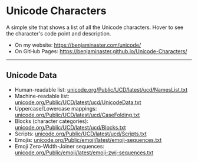 
# Unicode Characters

A simple site that shows a list of all the Unicode characters. Hover to see the character's code point and description.

- On my website: https://benjaminaster.com/unicode/
- On GitHub Pages: https://benjaminaster.github.io/Unicode-Characters/

<hr>

## Unicode Data
- Human-readable list: [unicode.org/Public/UCD/latest/ucd/NamesList.txt](https://unicode.org/Public/UCD/latest/ucd/NamesList.txt)
- Machine-readable list: [unicode.org/Public/UCD/latest/ucd/UnicodeData.txt](https://unicode.org/Public/UCD/latest/ucd/UnicodeData.txt)
- Uppercase/Lowercase mappings: [unicode.org/Public/UCD/latest/ucd/CaseFolding.txt](https://unicode.org/Public/UCD/latest/ucd/CaseFolding.txt)
- Blocks (character categories): [unicode.org/Public/UCD/latest/ucd/Blocks.txt](https://unicode.org/Public/UCD/latest/ucd/Blocks.txt)
- Scripts: [unicode.org/Public/UCD/latest/ucd/Scripts.txt](https://unicode.org/Public/UCD/latest/ucd/Scripts.txt)
- Emojis: [unicode.org/Public/emoji/latest/emoji-sequences.txt](https://unicode.org/Public/emoji/latest/emoji-sequences.txt)
- Emoji Zero-Width-Joiner sequences: [unicode.org/Public/emoji/latest/emoji-zwj-sequences.txt](https://unicode.org/Public/emoji/latest/emoji-zwj-sequences.txt)
